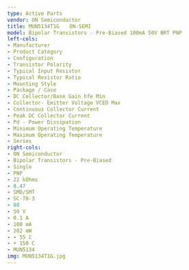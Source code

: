 ```yaml
---
type: Active Parts
vendor: ON Semiconductor
title: MUN5134T1G　　ON-SEMI
model: Bipolar Transistors - Pre-Biased 100mA 50V BRT PNP
left-cols: 
- Manufacturer
- Product Category
- Configuration
- Transistor Polarity
- Typical Input Resistor
- Typical Resistor Ratio
- Mounting Style
- Package / Case
- DC Collector/Base Gain hfe Min
- Collector- Emitter Voltage VCEO Max
- Continuous Collector Current
- Peak DC Collector Current
- Pd - Power Dissipation
- Minimum Operating Temperature
- Maximum Operating Temperature
- Series
right-cols: 
- ON Semiconductor
- Bipolar Transistors - Pre-Biased
- Single
- PNP
- 22 kOhms
- 0.47
- SMD/SMT
- SC-70-3
- 80
- 50 V
- 0.1 A
- 100 mA
- 202 mW
- - 55 C
- + 150 C
- MUN5134
img: MUN5134T1G.jpg
---
```

